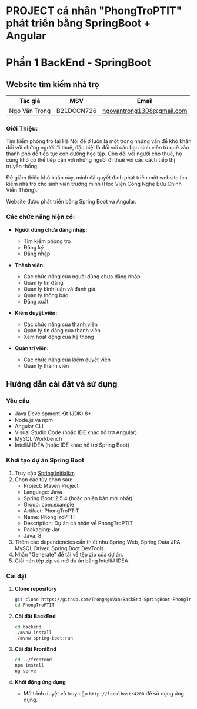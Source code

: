 # PROJECT cá nhân "PhongTroPTIT" phát triển bằng SpringBoot + Angular

# Phần 1 BackEnd - SpringBoot

## Website tìm kiếm nhà trọ
| Tác giả        | MSV       | Email                         |
|----------------|------------|-------------------------------|
| Ngọ Văn Trọng  | B21DCCN726 | ngovantrong1308@gmail.com     |

### Giới Thiệu:

Tìm kiếm phòng trọ tại Hà Nội để ở luôn là một trong những vấn đề khó khăn đối với những người đi thuê, đặc biệt là đối với các bạn sinh viên từ quê vào thành phố để tiếp tục con đường học tập. Còn đối với người cho thuê, họ cũng khó có thể tiếp cận với những người đi thuê với các cách tiếp thị truyền thống.

Để giảm thiểu khó khăn này, mình đã quyết định phát triển một website tìm kiếm nhà trọ cho sinh viên trường mình (Học Viện Công Nghệ Bưu Chính Viễn Thông).

Website được phát triển bằng Spring Boot và Angular.

### Các chức năng hiện có:

- **Người dùng chưa đăng nhập:**
  - Tìm kiếm phòng trọ
  - Đăng ký
  - Đăng nhập

- **Thành viên:**
  - Các chức năng của người dùng chưa đăng nhập
  - Quản lý tin đăng
  - Quản lý bình luận và đánh giá
  - Quản lý thông báo
  - Đăng xuất

- **Kiểm duyệt viên:**
  - Các chức năng của thành viên
  - Quản lý tin đăng của thành viên
  - Xem hoạt động của hệ thống

- **Quản trị viên:**
  - Các chức năng của kiểm duyệt viên
  - Quản lý thành viên

## Hướng dẫn cài đặt và sử dụng

### Yêu cầu

- Java Development Kit (JDK) 8+
- Node.js và npm
- Angular CLI
-  Visual Studio Code (hoặc IDE khác hỗ trợ Angular)
- MySQL Workbench
- IntelliJ IDEA (hoặc IDE khác hỗ trợ Spring Boot)

### Khởi tạo dự án Spring Boot

1. Truy cập [Spring Initializr](https://start.spring.io/).
2. Chọn các tùy chọn sau:
    - Project: Maven Project
    - Language: Java
    - Spring Boot: 2.5.4 (hoặc phiên bản mới nhất)
    - Group: com.example
    - Artifact: PhongTroPTIT
    - Name: PhongTroPTIT
    - Description: Dự án cá nhân về PhongTroPTIT
    - Packaging: Jar
    - Java: 8
3. Thêm các dependencies cần thiết như Spring Web, Spring Data JPA, MySQL Driver, Spring Boot DevTools.
4. Nhấn "Generate" để tải về tệp zip của dự án.
5. Giải nén tệp zip và mở dự án bằng IntelliJ IDEA.

### Cài đặt

1. **Clone repository**

    ```bash
    git clone https://github.com/TrongNgoVan/BackEnd-SpringBoot-PhongTroPTIT.git
    cd PhongTroPTIT
    ```

2. **Cài đặt BackEnd**

    ```bash
    cd backend
    ./mvnw install
    ./mvnw spring-boot:run
    ```

3. **Cài đặt FrontEnd**

    ```bash
    cd ../frontend
    npm install
    ng serve
    ```

4. **Khởi động ứng dụng**

    - Mở trình duyệt và truy cập `http://localhost:4200` để sử dụng ứng dụng.



